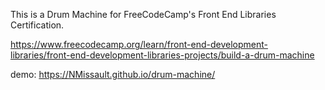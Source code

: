 This is a Drum Machine for FreeCodeCamp's Front End Libraries Certification.

https://www.freecodecamp.org/learn/front-end-development-libraries/front-end-development-libraries-projects/build-a-drum-machine

demo: https://NMissault.github.io/drum-machine/